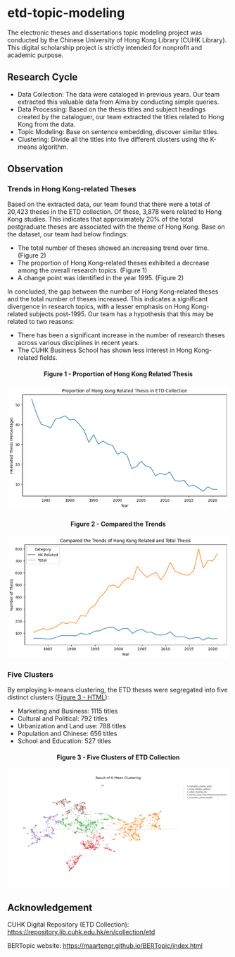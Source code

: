 # etd-topic-modeling
The electronic theses and dissertations topic modeling project was conducted by the Chinese University of Hong Kong Library (CUHK Library). 
This digital scholarship project is strictly intended for nonprofit and academic purpose.

## Research Cycle
- Data Collection: The data were cataloged in previous years. Our team extracted this valuable data from Alma by conducting simple queries.
- Data Processing: Based on the thesis titles and subject headings created by the cataloguer, our team extracted the titles related to Hong Kong from the data.
- Topic Modeling: Base on sentence embedding, discover similar titles.
- Clustering: Divide all the titles into five different clusters using the K-means algorithm.

## Observation
### Trends in Hong Kong-related Theses
Based on the extracted data, our team found that there were a total of 20,423 theses in the ETD collection. Of these, 3,878 were related to Hong Kong studies. This indicates that approximately 20% of the total postgraduate theses are associated with the theme of Hong Kong. Base on the dataset, our team had below findings:

- The total number of theses showed an increasing trend over time. (Figure 2)
- The proportion of Hong Kong-related theses exhibited a decrease among the overall research topics. (Figure 1)
- A change point was identified in the year 1995. (Figure 2) 
 
In concluded, the gap between the number of Hong Kong-related theses and the total number of theses increased. This indicates a significant divergence in research topics, with a lesser emphasis on Hong Kong-related subjects post-1995. Our team has a hypothesis that this may be related to two reasons:

- There has been a significant increase in the number of research theses across various disciplines in recent years.
- The CUHK Business School has shown less interest in Hong Kong-related fields.

#### <center>Figure 1 - Proportion of Hong Kong Related Thesis</center>
![alt text](/image/statistic1.png)
#### <center>Figure 2 - Compared the Trends</center>
![alt text](/image/statistic2.png)

### Five Clusters
By employing k-means clustering, the ETD theses were segregated into five distinct clusters ([Figure 3 - HTML](/image/demo.html)):

- Marketing and Business: 1115 titles
- Cultural and Political: 792 titles
- Urbanization and Land use: 788 titles
- Population and Chinese: 656 titles
- School and Education: 527 titles

#### <center>Figure 3 - Five Clusters of ETD Collection</center>
![alt text](/image/clustering.png)
 
## Acknowledgement
CUHK Digital Repository (ETD Collection): https://repository.lib.cuhk.edu.hk/en/collection/etd

BERTopic website: https://maartengr.github.io/BERTopic/index.html
